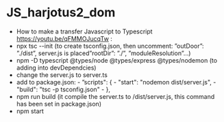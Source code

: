 # JS_harjotus2_dom

- How to make a transfer Javascript to Typescript https://youtu.be/qFMMOJucqTw :
- npx tsc --init (to create tsconfig.json, then uncomment: ”outDoor”: ”./dist”, server.js is placed”rootDir”: ”./”, ”moduleResolution”…)
- npm -D typescript @types/node @types/express @types/nodemon (to adding into devDependcies)
- change the server.js to server.ts
- add to package.json: - ”scripts": { - "start": "nodemon dist/server.js", - "build": "tsc -p tsconfig.json" - },
- npm run build (it compile the server.ts to /dist/server.js, this command has been set in package.json)
- npm start
